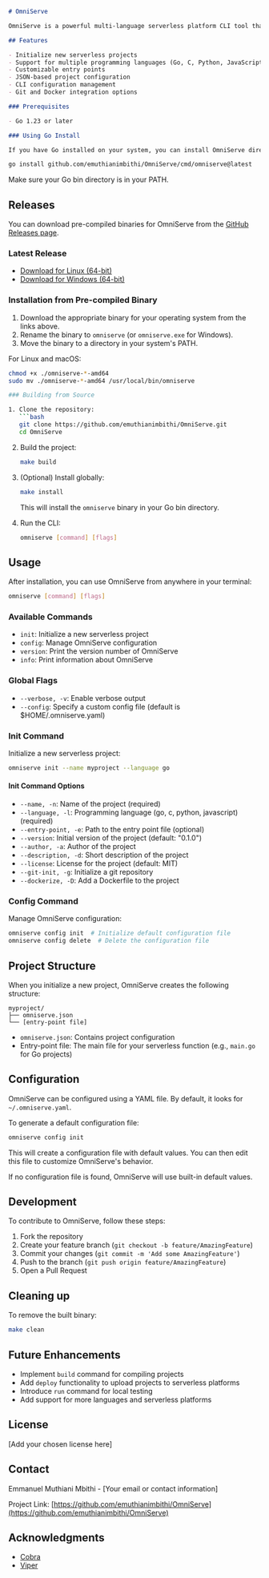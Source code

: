 ```markdown
# OmniServe

OmniServe is a powerful multi-language serverless platform CLI tool that helps developers initialize, build, and manage serverless projects across various programming languages.

## Features

- Initialize new serverless projects
- Support for multiple programming languages (Go, C, Python, JavaScript)
- Customizable entry points
- JSON-based project configuration
- CLI configuration management
- Git and Docker integration options

### Prerequisites

- Go 1.23 or later

### Using Go Install

If you have Go installed on your system, you can install OmniServe directly from the source:
```
```bash
go install github.com/emuthianimbithi/OmniServe/cmd/omniserve@latest
```

Make sure your Go bin directory is in your PATH.


## Releases

You can download pre-compiled binaries for OmniServe from the [GitHub Releases page](https://github.com/emuthianimbithi/OmniServe/releases).

### Latest Release

- [Download for Linux (64-bit)](https://github.com/emuthianimbithi/OmniServe/releases/latest/download/omniserve-linux-amd64)
- [Download for Windows (64-bit)](https://github.com/emuthianimbithi/OmniServe/releases/latest/download/omniserve-windows-amd64.exe)

### Installation from Pre-compiled Binary

1. Download the appropriate binary for your operating system from the links above.
2. Rename the binary to `omniserve` (or `omniserve.exe` for Windows).
3. Move the binary to a directory in your system's PATH.

For Linux and macOS:
```bash
chmod +x ./omniserve-*-amd64
sudo mv ./omniserve-*-amd64 /usr/local/bin/omniserve

### Building from Source

1. Clone the repository:
   ```bash
   git clone https://github.com/emuthianimbithi/OmniServe.git
   cd OmniServe
   ```

2. Build the project:
   ```bash
   make build
   ```

3. (Optional) Install globally:
   ```bash
   make install
   ```
    This will install the `omniserve` binary in your Go bin directory.
4. Run the CLI:
   ```bash
   omniserve [command] [flags]
   ```

## Usage

After installation, you can use OmniServe from anywhere in your terminal:

```bash
omniserve [command] [flags]
```

### Available Commands

- `init`: Initialize a new serverless project
- `config`: Manage OmniServe configuration
- `version`: Print the version number of OmniServe
- `info`: Print information about OmniServe

### Global Flags

- `--verbose, -v`: Enable verbose output
- `--config`: Specify a custom config file (default is $HOME/.omniserve.yaml)

### Init Command

Initialize a new serverless project:

```bash
omniserve init --name myproject --language go
```

#### Init Command Options

- `--name, -n`: Name of the project (required)
- `--language, -l`: Programming language (go, c, python, javascript) (required)
- `--entry-point, -e`: Path to the entry point file (optional)
- `--version`: Initial version of the project (default: "0.1.0")
- `--author, -a`: Author of the project
- `--description, -d`: Short description of the project
- `--license`: License for the project (default: MIT)
- `--git-init, -g`: Initialize a git repository
- `--dockerize, -D`: Add a Dockerfile to the project

### Config Command

Manage OmniServe configuration:

```bash
omniserve config init  # Initialize default configuration file
omniserve config delete  # Delete the configuration file
```

## Project Structure

When you initialize a new project, OmniServe creates the following structure:

```
myproject/
├── omniserve.json
└── [entry-point file]
```

- `omniserve.json`: Contains project configuration
- Entry-point file: The main file for your serverless function (e.g., `main.go` for Go projects)

## Configuration

OmniServe can be configured using a YAML file. By default, it looks for `~/.omniserve.yaml`.

To generate a default configuration file:

```bash
omniserve config init
```

This will create a configuration file with default values. You can then edit this file to customize OmniServe's behavior.

If no configuration file is found, OmniServe will use built-in default values.

## Development

To contribute to OmniServe, follow these steps:

1. Fork the repository
2. Create your feature branch (`git checkout -b feature/AmazingFeature`)
3. Commit your changes (`git commit -m 'Add some AmazingFeature'`)
4. Push to the branch (`git push origin feature/AmazingFeature`)
5. Open a Pull Request

## Cleaning up

To remove the built binary:

```bash
make clean
```

## Future Enhancements

- Implement `build` command for compiling projects
- Add `deploy` functionality to upload projects to serverless platforms
- Introduce `run` command for local testing
- Add support for more languages and serverless platforms

## License

[Add your chosen license here]

## Contact

Emmanuel Muthiani Mbithi - [Your email or contact information]

Project Link: [https://github.com/emuthianimbithi/OmniServe](https://github.com/emuthianimbithi/OmniServe)

## Acknowledgments

- [Cobra](https://github.com/spf13/cobra)
- [Viper](https://github.com/spf13/viper)

